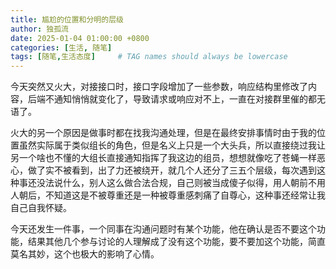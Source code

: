 ```yaml
---
title: 尴尬的位置和分明的层级
author: 独孤流
date: 2025-01-04 01:00:00 +0800
categories: [生活, 随笔]
tags: [随笔,生活态度]     # TAG names should always be lowercase
---
```


今天突然又火大，对接接口时，接口字段增加了一些参数，响应结构里修改了内容，后端不通知悄悄就变化了，导致请求或响应对不上，一直在对接群里催的都无语了。

火大的另一个原因是做事时都在找我沟通处理，但是在最终安排事情时由于我的位置虽然实际属于类似组长的角色，但是名义上只是一个大头兵，所以直接绕过我让另一个啥也不懂的大组长直接通知指挥了我这边的组员，想想就像吃了苍蝇一样恶心，做了实不被看到，出了力还被绕开，就几个人还分了三五个层级，每次遇到这种事还没法说什么，别人这么做合法合规，自己则被当成傻子似得，用人朝前不用人朝后，不知道这是不被尊重还是一种被尊重感刺痛了自尊心，这种事还经常让我自己自我怀疑。

今天还发生一件事，一个同事在沟通问题时有某个功能，他在确认是否不要这个功能，结果其他几个参与讨论的人理解成了没有这个功能，要不要加这个功能，简直莫名其妙，这个也极大的影响了心情。